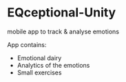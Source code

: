 # EQceptional-Unity
mobile app to track & analyse emotions

App contains:
- Emotional dairy 
- Analytics of the emotions
- Small exercises 
